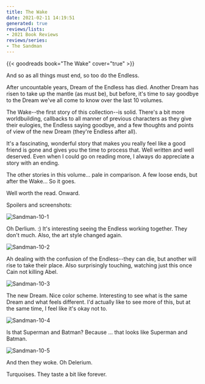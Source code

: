 ```yaml
---
title: The Wake
date: 2021-02-11 14:19:51
generated: true
reviews/lists:
- 2021 Book Reviews
reviews/series:
- The Sandman
---
```

{{< goodreads book="The Wake" cover="true" >}}

And so as all things must end, so too do the Endless.  

After uncountable years, Dream of the Endless has died. Another Dream has risen to take up the mantle (as must be), but before, it's time to say goodbye to the Dream we've all come to know over the last 10 volumes.  

<!--more-->

The Wake--the first story of this collection--is solid. There's a bit more worldbuilding, callbacks to all manner of previous characters as they give their eulogies, the Endless saying goodbye, and a few thoughts and points of view of the new Dream (they're Endless after all).  

It's a fascinating, wonderful story that makes you really feel like a good friend is gone and gives you the time to process that. Well written and well deserved. Even when I could go on reading more, I always do appreciate a story with an ending.  

The other stories in this volume... pale in comparison. A few loose ends, but after the Wake... So it goes.  

Well worth the read. Onward.  

Spoilers and screenshots:  

![Sandman-10-1](/embeds/books/attachments/sandman-10-1.jpg)  

Oh Derlium. :) It's interesting seeing the Endless working together. They don't much. Also, the art style changed again.  

![Sandman-10-2](/embeds/books/attachments/sandman-10-2.jpg)  

Ah dealing with the confusion of the Endless--they can die, but another will rise to take their place. Also surprisingly touching, watching just this once Cain not killing Abel.  

![Sandman-10-3](/embeds/books/attachments/sandman-10-3.jpg)  

The new Dream. Nice color scheme. Interesting to see what is the same Dream and what feels different. I'd actually like to see more of this, but at the same time, I feel like it's okay not to.  

![Sandman-10-4](/embeds/books/attachments/sandman-10-4.jpg)  

Is that Superman and Batman? Because ... that looks like Superman and Batman.  

![Sandman-10-5](/embeds/books/attachments/sandman-10-5.jpg)  

And then they woke. Oh Delerium.  

Turquoises. They taste a bit like forever.


